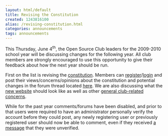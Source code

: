 ```yaml
---
layout: html/default
title: Revising the Constitution
created: 1243816100
alias: /revising-constitution.html
categories: announcements
tags: announcements
---
```

This Thursday, June 4<sup>th</sup>, the Open Source Club leaders for the 2009-2010 school year will be discussing changes for the following year. All club members are strongly encouraged to use this opportunity to give their feedback about how the next year should be run.

First on the list is revising the [constitution](/constitution). Members can [register](/user/register)/[login](/user) and post their views/concerns/opinions about the constitution and potential changes in the forum thread located [here](/node/84). We are also discussing what the [new website](/node/87) should look like as well as other [general club-related concerns](/forum/6).

While for the past year comments/forums have been disabled, and prior to that users were required to have an administrator personally verify the account before they could post, any newly registering user or previously registered user should now be able to comment, even if they received [a message](/get_verified) that they were unverified.
